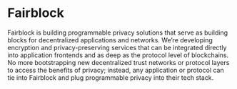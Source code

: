 # Fairblock
Fairblock is building programmable privacy solutions that serve as building blocks for decentralized applications and networks. We’re developing encryption and privacy-preserving services that can be integrated directly into application frontends and as deep as the protocol level of blockchains. No more bootstrapping new decentralized trust networks or protocol layers to access the benefits of privacy; instead, any application or protocol can tie into Fairblock and plug programmable privacy into their tech stack.
